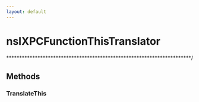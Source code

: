```yaml
---
layout: default
---
```


# nsIXPCFunctionThisTranslator #
***********************************************************************/

## Methods ##

### TranslateThis ###
